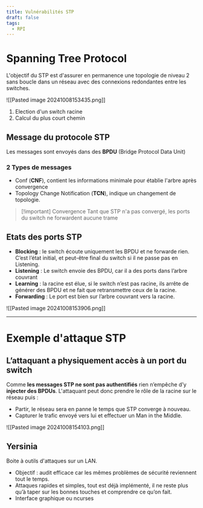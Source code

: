 ```yaml
---
title: Vulnérabilités STP
draft: false
tags:
  - RPI
---
```


# Spanning Tree Protocol

L'objectif du STP est d'assurer en permanence une topologie de niveau 2 sans boucle dans un réseau avec des connexions redondantes entre les switches.

![[Pasted image 20241008153435.png]]

1. Election d'un switch racine
2. Calcul du plus court chemin
## Message du protocole STP

Les messages sont envoyés dans des **BPDU** (Bridge Protocol Data Unit)
### 2 Types de messages

- Conf (**CNF**), contient les informations minimale pour établie l'arbre après convergence
- Topology Change Notification (**TCN**), indique un changement de topologie.

> [!important] Convergence
> Tant que STP n'a pas convergé, les ports du switch ne forwardent aucune trame
## Etats des ports STP

- **Blocking** : le switch écoute uniquement les BPDU et ne forwarde rien. C’est l’état initial, et peut-être final du switch si il ne passe pas en Listening.
- **Listening** : Le switch envoie des BPDU, car il a des ports dans l’arbre couvrant
- **Learning** : la racine est élue, si le switch n’est pas racine, ils arrête de générer des BPDU et ne fait que retransmettre ceux de la racine.
- **Forwarding** : Le port est bien sur l’arbre couvrant vers la racine.

![[Pasted image 20241008153906.png]]

---
# Exemple d'attaque STP
## L’attaquant a physiquement accès à un port du switch

Comme **les messages STP ne sont pas authentifiés** rien n’empêche d’y **injecter des BPDUs**.
L'attaquant peut donc prendre le rôle de la racine sur le réseau puis :
- Partir, le réseau sera en panne le temps que STP converge à nouveau.
- Capturer le trafic envoyé vers lui et effectuer un Man in the Middle.

![[Pasted image 20241008154103.png]]
## Yersinia

Boite à outils d'attaques sur un LAN.
- Objectif : audit efficace car les mêmes problèmes de sécurité reviennent tout le temps.
- Attaques rapides et simples, tout est déjà implémenté, il ne reste plus qu’à taper sur les bonnes touches et comprendre ce qu’on fait.
- Interface graphique ou ncurses